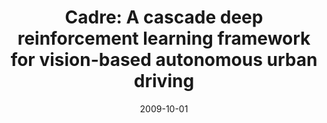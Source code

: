 ---
title: "Cadre: A cascade deep reinforcement learning framework for vision-based autonomous urban driving"
collection: publications
category: manuscripts
permalink: /publication/2009-10-01-paper-title-number-1
excerpt: 'Yinuo Zhao*, Kun Wu*, Zhiyuan Xu, Zhengping Che, Qi Lu, Jian Tang†, Chi Harold Liu.'
date: 2009-10-01
venue: 'AAAI'
slidesurl: 'http://academicpages.github.io/files/slides1.pdf'
paperurl: 'http://academicpages.github.io/files/paper1.pdf'
# citation: 'Your Name, You. (2009). &quot;Paper Title Number 1.&quot; <i>Journal 1</i>. 1(1).'
header:
  teaser: cadre.png
---